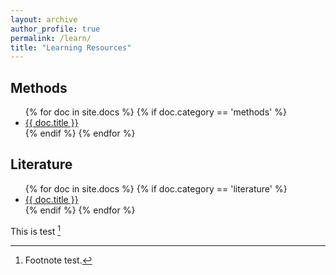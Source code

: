 ```yaml
---
layout: archive
author_profile: true
permalink: /learn/
title: "Learning Resources"
---
```

<div class="container">
  <h2>Methods</h2>
  <ul>
    {% for doc in site.docs %}
      {% if doc.category == 'methods' %}
        <li><a href="{{ doc.url }}">{{ doc.title }}</a></li>
      {% endif %}
    {% endfor %}
  </ul>
</div>

<div class="container">
  <h2>Literature</h2>
  <ul>
    {% for doc in site.docs %}
      {% if doc.category == 'literature' %}
        <li><a href="{{ doc.url }}">{{ doc.title }}</a></li>
      {% endif %}
    {% endfor %}
  </ul>
</div>

This is test [^1]

[^1]: Footnote test.